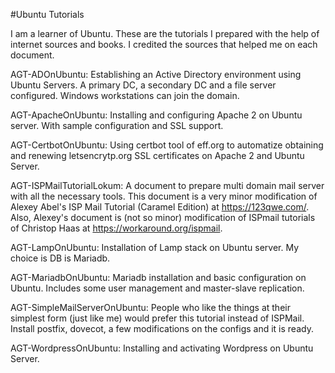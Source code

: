 #Ubuntu Tutorials

I am a learner of Ubuntu. These are the tutorials I prepared with the help of internet sources and books. I credited the sources that helped me on each document.

AGT-ADOnUbuntu: Establishing an Active Directory environment using Ubuntu Servers. A primary DC, a secondary DC and a file server configured. Windows workstations can join the domain.

AGT-ApacheOnUbuntu: Installing and configuring Apache 2 on Ubuntu server. With sample configuration and SSL support.

AGT-CertbotOnUbuntu: Using certbot tool of eff.org to automatize obtaining and renewing letsencrytp.org SSL certificates on Apache 2 and Ubuntu Server.

AGT-ISPMailTutorialLokum: A document to prepare multi domain mail server with all the necessary tools. This document is a very minor modification of Alexey Abel's ISP Mail Tutorial (Caramel Edition) at https://123qwe.com/. Also, Alexey's document is (not so minor) modification of ISPmail tutorials of Christop Haas at https://workaround.org/ispmail.

AGT-LampOnUbuntu: Installation of Lamp stack on Ubuntu server. My choice is DB is Mariadb.

AGT-MariadbOnUbuntu: Mariadb installation and basic configuration on Ubuntu. Includes some user management and master-slave replication.

AGT-SimpleMailServerOnUbuntu: People who like the things at their simplest form (just like me) would prefer this tutorial instead of ISPMail. Install postfix, dovecot, a few modifications on the configs and it is ready.

AGT-WordpressOnUbuntu: Installing and activating Wordpress on Ubuntu Server.

